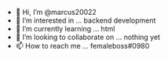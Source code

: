 - 👋 Hi, I’m @marcus20022
- 👀 I’m interested in ... backend development
- 🌱 I’m currently learning ... html
- 💞️ I’m looking to collaborate on ... nothing yet
- 📫 How to reach me ... femaleboss#0980 

<!---
marcus20022/marcus20022 is a ✨ special ✨ repository because its `README.md` (this file) appears on your GitHub profile.
You can click the Preview link to take a look at your changes.
--->
